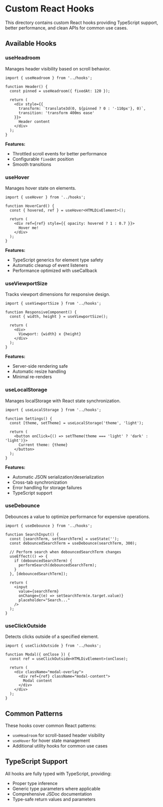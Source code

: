 # Custom React Hooks

This directory contains custom React hooks providing TypeScript support, better performance, and clean APIs for common use cases.

## Available Hooks

### useHeadroom

Manages header visibility based on scroll behavior.

```tsx
import { useHeadroom } from '../hooks';

function Header() {
  const pinned = useHeadroom({ fixedAt: 120 });
  
  return (
    <div style={{
      transform: `translate3d(0, ${pinned ? 0 : '-110px'}, 0)`,
      transition: 'transform 400ms ease'
    }}>
      Header content
    </div>
  );
}
```

**Features:**
- Throttled scroll events for better performance
- Configurable `fixedAt` position
- Smooth transitions

### useHover

Manages hover state on elements.

```tsx
import { useHover } from '../hooks';

function HoverCard() {
  const { hovered, ref } = useHover<HTMLDivElement>();
  
  return (
    <div ref={ref} style={{ opacity: hovered ? 1 : 0.7 }}>
      Hover me!
    </div>
  );
}
```

**Features:**
- TypeScript generics for element type safety
- Automatic cleanup of event listeners
- Performance optimized with useCallback

### useViewportSize

Tracks viewport dimensions for responsive design.

```tsx
import { useViewportSize } from '../hooks';

function ResponsiveComponent() {
  const { width, height } = useViewportSize();
  
  return (
    <div>
      Viewport: {width} x {height}
    </div>
  );
}
```

**Features:**
- Server-side rendering safe
- Automatic resize handling
- Minimal re-renders

### useLocalStorage

Manages localStorage with React state synchronization.

```tsx
import { useLocalStorage } from '../hooks';

function Settings() {
  const [theme, setTheme] = useLocalStorage('theme', 'light');
  
  return (
    <button onClick={() => setTheme(theme === 'light' ? 'dark' : 'light')}>
      Current theme: {theme}
    </button>
  );
}
```

**Features:**
- Automatic JSON serialization/deserialization
- Cross-tab synchronization
- Error handling for storage failures
- TypeScript support

### useDebounce

Debounces a value to optimize performance for expensive operations.

```tsx
import { useDebounce } from '../hooks';

function SearchInput() {
  const [searchTerm, setSearchTerm] = useState('');
  const debouncedSearchTerm = useDebounce(searchTerm, 300);
  
  // Perform search when debouncedSearchTerm changes
  useEffect(() => {
    if (debouncedSearchTerm) {
      performSearch(debouncedSearchTerm);
    }
  }, [debouncedSearchTerm]);
  
  return (
    <input
      value={searchTerm}
      onChange={(e) => setSearchTerm(e.target.value)}
      placeholder="Search..."
    />
  );
}
```

### useClickOutside

Detects clicks outside of a specified element.

```tsx
import { useClickOutside } from '../hooks';

function Modal({ onClose }) {
  const ref = useClickOutside<HTMLDivElement>(onClose);
  
  return (
    <div className="modal-overlay">
      <div ref={ref} className="modal-content">
        Modal content
      </div>
    </div>
  );
}
```

## Common Patterns

These hooks cover common React patterns:

- `useHeadroom` for scroll-based header visibility
- `useHover` for hover state management  
- Additional utility hooks for common use cases

## TypeScript Support

All hooks are fully typed with TypeScript, providing:
- Proper type inference
- Generic type parameters where applicable
- Comprehensive JSDoc documentation
- Type-safe return values and parameters